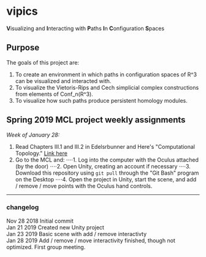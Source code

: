 # vipics
**V**isualizing and **I**nteracting with **P**aths **I**n **C**onfiguration **S**paces

## Purpose

The goals of this project are:
1. To create an environment in which paths in configuration spaces of R^3 can be visualized and interacted with. 
2. To visualize the Vietoris-Rips and Cech simplicial complex constructions from elements of Conf_n(R^3).
3. To visualize how such paths produce persistent homology modules.

## Spring 2019 MCL project weekly assignments

*Week of January 28:*
1. Read Chapters III.1 and III.2 in Edelsrbunner and Here's "Computational Topology." [Link here](https://www.researchgate.net/publication/220692408_Computational_Topology_An_Introduction)
2. Go to the MCL and:
⋅⋅⋅⋅1. Log into the computer with the Oculus attached (by the door)
⋅⋅⋅⋅2. Open Unity, creating an account if necessary
⋅⋅⋅⋅3. Download this repository using `git pull` through the "Git Bash" program on the Desktop
⋅⋅⋅⋅4. Open the project in Unity, start the scene, and add / remove / move points with the Oculus hand controls.

---

### changelog

Nov 28 2018 Initial commit<br>
Jan 21 2019 Created new Unity project<br>
Jan 23 2019 Basic scene with add / remove interactivty<br>
Jan 28 2019 Add / remove / move interactivity finished, though not optimized. First group meeting.